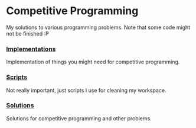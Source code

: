 # Competitive Programming
My solutions to various programming problems. Note that some code might not be finished :P

### [Implementations](/Implementations)
Implementation of things you might need for competitive programming.

### [Scripts](/Scripts)
Not really important, just scripts I use for cleaning my workspace.

### [Solutions](/Solutions)
Solutions for competitive programming and other problems.